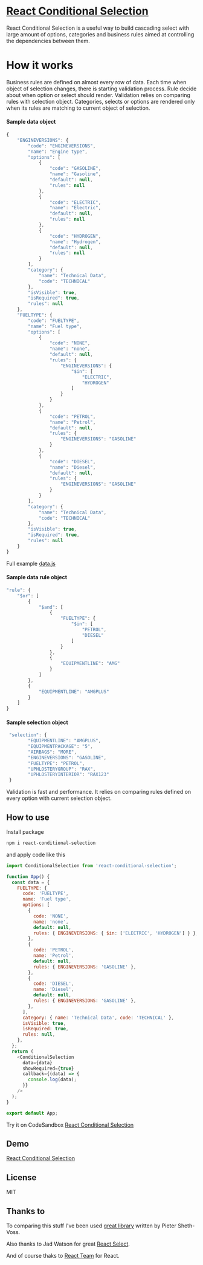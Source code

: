# [React Conditional Selection](https://react-conditional-select.vercel.app)

React Conditional Selection is a useful way to build cascading select with large amount of options, categories and business rules aimed at controlling the dependencies between them.

# How it works

Business rules are defined on almost every row of data. Each time when object of selection changes, there is starting validation process. Rule decide about when option or select should render. Validation relies on comparing rules with selection object. Categories, selects or options are rendered only when its rules are matching to current object of selection.

#### Sample data object

```javascript
{
    "ENGINEVERSIONS": {
        "code": "ENGINEVERSIONS",
        "name": "Engine type",
        "options": [
            {
                "code": "GASOLINE",
                "name": "Gasoline",
                "default": null,
                "rules": null
            },
            {
                "code": "ELECTRIC",
                "name": "Electric",
                "default": null,
                "rules": null
            },
            {
                "code": "HYDROGEN",
                "name": "Hydrogen",
                "default": null,
                "rules": null
            }
        ],
        "category": {
            "name": "Technical Data",
            "code": "TECHNICAL"
        },
        "isVisible": true,
        "isRequired": true,
        "rules": null
    },
    "FUELTYPE": {
        "code": "FUELTYPE",
        "name": "Fuel type",
        "options": [
            {
                "code": "NONE",
                "name": "none",
                "default": null,
                "rules": {
                    "ENGINEVERSIONS": {
                        "$in": [
                            "ELECTRIC",
                            "HYDROGEN"
                        ]
                    }
                }
            },
            {
                "code": "PETROL",
                "name": "Petrol",
                "default": null,
                "rules": {
                    "ENGINEVERSIONS": "GASOLINE"
                }
            },
            {
                "code": "DIESEL",
                "name": "Diesel",
                "default": null,
                "rules": {
                    "ENGINEVERSIONS": "GASOLINE"
                }
            }
        ],
        "category": {
            "name": "Technical Data",
            "code": "TECHNICAL"
        },
        "isVisible": true,
        "isRequired": true,
        "rules": null
    }
}
```

Full example [data.js](https://github.com/ja-klaudiusz/React-Conditional-Selection/blob/main/src/data.js)

#### Sample data rule object

```javascript
"rule": {
    "$or": [
        {
            "$and": [
                {
                    "FUELTYPE": {
                        "$in": [
                            "PETROL",
                            "DIESEL"
                        ]
                    }
                },
                {
                    "EQUIPMENTLINE": "AMG"
                }
            ]
        },
        {
            "EQUIPMENTLINE": "AMGPLUS"
        }
    ]
}
```

#### Sample selection object

```javascript
 "selection": {
        "EQUIPMENTLINE": "AMGPLUS",
        "EQUIPMENTPACKAGE": "5",
        "AIRBAGS": "MORE",
        "ENGINEVERSIONS": "GASOLINE",
        "FUELTYPE": "PETROL",
        "UPHLOSTERYGROUP": "RAX",
        "UPHLOSTERYINTERIOR": "RAX123"
 }
```

Validation is fast and performance. It relies on comparing rules defined on every option with current selection object.

## How to use

Install package

```bash
npm i react-conditional-selection
```

and apply code like this

```javascript
import ConditionalSelection from 'react-conditional-selection';

function App() {
  const data = {
    FUELTYPE: {
      code: 'FUELTYPE',
      name: 'Fuel type',
      options: [
        {
          code: 'NONE',
          name: 'none',
          default: null,
          rules: { ENGINEVERSIONS: { $in: ['ELECTRIC', 'HYDROGEN'] } },
        },
        {
          code: 'PETROL',
          name: 'Petrol',
          default: null,
          rules: { ENGINEVERSIONS: 'GASOLINE' },
        },
        {
          code: 'DIESEL',
          name: 'Diesel',
          default: null,
          rules: { ENGINEVERSIONS: 'GASOLINE' },
        },
      ],
      category: { name: 'Technical Data', code: 'TECHNICAL' },
      isVisible: true,
      isRequired: true,
      rules: null,
    },
  };
  return (
    <ConditionalSelection
      data={data}
      showRequired={true}
      callback={(data) => {
        console.log(data);
      }}
    />
  );
}

export default App;
```

Try it on CodeSandbox [React Conditional Selection](https://codesandbox.io/s/react-conditional-selection-75e7s?file=/src/App.js)

## Demo

[React Conditional Selection](https://react-conditional-select.vercel.app/)

## License

MIT

## Thanks to

To comparing this stuff I've been used [great library](https://github.com/protobi/query) written by Pieter Sheth-Voss.

Also thanks to Jad Watson for great [React Select](https://github.com/jedwatson/react-select).

And of course thaks to [React Team](https://reactjs.org/community/team.html) for React.
